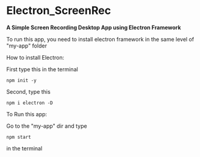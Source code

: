 # Electron_ScreenRec
**A Simple Screen Recording Desktop App using Electron Framework** 


To run this app, you need to install electron framework in the same level of "my-app" folder



How to install Electron:

First type this in the terminal 

    npm init -y

Second, type this

    npm i electron -D




To Run this app:

Go to the "my-app" dir and type

    npm start

in the terminal

